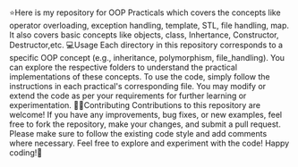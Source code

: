  ⭐Here is my repository for OOP Practicals which covers the concepts like operator overloading, exception handling, template, STL, file handling, map.
It also covers basic concepts like objects, class, Inhertance, Constructor, Destructor,etc.
💻Usage
Each directory in this repository corresponds to a specific OOP concept (e.g., inheritance, polymorphism, file_handling). 
You can explore the respective folders to understand the practical implementations of these concepts.
To use the code, simply follow the instructions in each practical's corresponding file. 
You may modify or extend the code as per your requirements for further learning or experimentation.
🙋‍♀️Contributing
Contributions to this repository are welcome! If you have any improvements, bug fixes, or new examples, feel free to fork the repository, make your changes, and submit a pull request. 
Please make sure to follow the existing code style and add comments where necessary.
Feel free to explore and experiment with the code!
Happy coding!🚀
